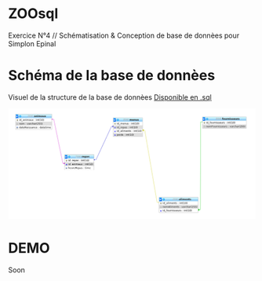 # ZOOsql
Exercice N°4 // Schématisation &amp; Conception de base de donnèes pour Simplon Epinal 

# Schéma de la base de donnèes
Visuel de la structure de la base de donnèes [Disponible en .sql](https://raw.githubusercontent.com/bZez/ZOOsql/master/BDD/ZOO.sql)

![APERCU](https://raw.githubusercontent.com/bZez/ZOOsql/master/Screenshot-2017-11-2%20zoo%20dev%20localhost%20ZOO%20phpMyAdmin%204%207%205.png)

# DEMO
Soon

